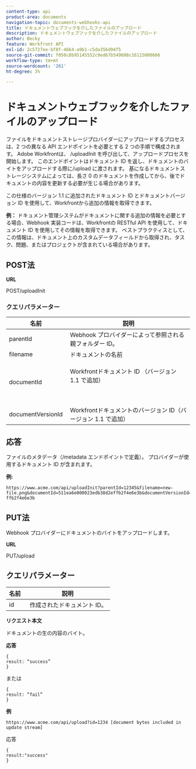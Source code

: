 ```yaml
---
content-type: api
product-area: documents
navigation-topic: documents-webhooks-api
title: ドキュメントウェブフックを介したファイルのアップロード
description: ドキュメントウェブフックを介したファイルのアップロード
author: Becky
feature: Workfront API
exl-id: 2c5727ee-bf8f-4664-a9b1-c5da356d94f5
source-git-commit: f050c8b95145552c9ed67b549608c16115000606
workflow-type: tm+mt
source-wordcount: '261'
ht-degree: 3%

---
```



# ドキュメントウェブフックを介したファイルのアップロード

ファイルをドキュメントストレージプロバイダーにアップロードするプロセスは、2 つの異なる API エンドポイントを必要とする 2 つの手順で構成されます。 Adobe Workfrontは、 /uploadInit を呼び出して、アップロードプロセスを開始します。 このエンドポイントはドキュメント ID を返し、ドキュメントのバイトをアップロードする際に/upload に渡されます。 基になるドキュメントストレージシステムによっては、長さ 0 のドキュメントを作成してから、後でドキュメントの内容を更新する必要が生じる場合があります。

この仕様のバージョン 1.1 に追加されたドキュメント ID とドキュメントバージョン ID を使用して、Workfrontから追加の情報を取得できます。

**例：** ドキュメント管理システムがドキュメントに関する追加の情報を必要とする場合、Webhook 実装コードは、Workfrontの RESTful API を使用して、ドキュメント ID を使用してその情報を取得できます。 ベストプラクティスとして、この情報は、ドキュメント上のカスタムデータフィールドから取得され、タスク、問題、またはプロジェクトが含まれている場合があります。

## POST法

**URL**

POST/uploadInit

### クエリパラメーター

<table style="table-layout:auto"> 
 <col> 
 <col> 
 <thead> 
  <tr> 
   <th>名前 </th> 
   <th>説明</th> 
  </tr> 
 </thead> 
 <tbody> 
  <tr> 
   <td>parentId </td> 
   <td>Webhook プロバイダーによって参照される親フォルダー ID。</td> 
  </tr> 
  <tr> 
   <td>filename </td> 
   <td>ドキュメントの名前</td> 
  </tr> 
  <tr> 
   <td>documentId</td> 
   <td> <p>Workfrontドキュメント ID （バージョン 1.1 で追加）</p> <p> </p> </td> 
  </tr> 
  <tr> 
   <td>documentVersionId </td> 
   <td>Workfrontドキュメントのバージョン ID（バージョン 1.1 で追加） </td> 
  </tr> 
 </tbody> 
</table>

## 応答

ファイルのメタデータ（/metadata エンドポイントで定義）。 プロバイダーが使用するドキュメント ID が含まれます。

**例:**

```
https://www.acme.com/api/uploadInit?parentId=12345&filename=new-file.png&documentId=511ea6e000023edb38d2effb2f4e6e3b&documentVersionId=511ea6e000023edb38d2e ffb2f4e6e3b
```

## PUT法

Webhook プロバイダーにドキュメントのバイトをアップロードします。

**URL**

PUT/upload

## クエリパラメーター

| 名前  | 説明 |
|---|---|
| id  |  作成されたドキュメント ID。 |


**リクエスト本文**

ドキュメントの生の内容のバイト。

**応答**

```
{
result: “success”
}
```

または

```
{
result: “fail”
}
```

**例**

`https://www.acme.com/api/upload?id=1234 [document bytes included in update stream]`

応答

```
{
result:"success"
}
```
